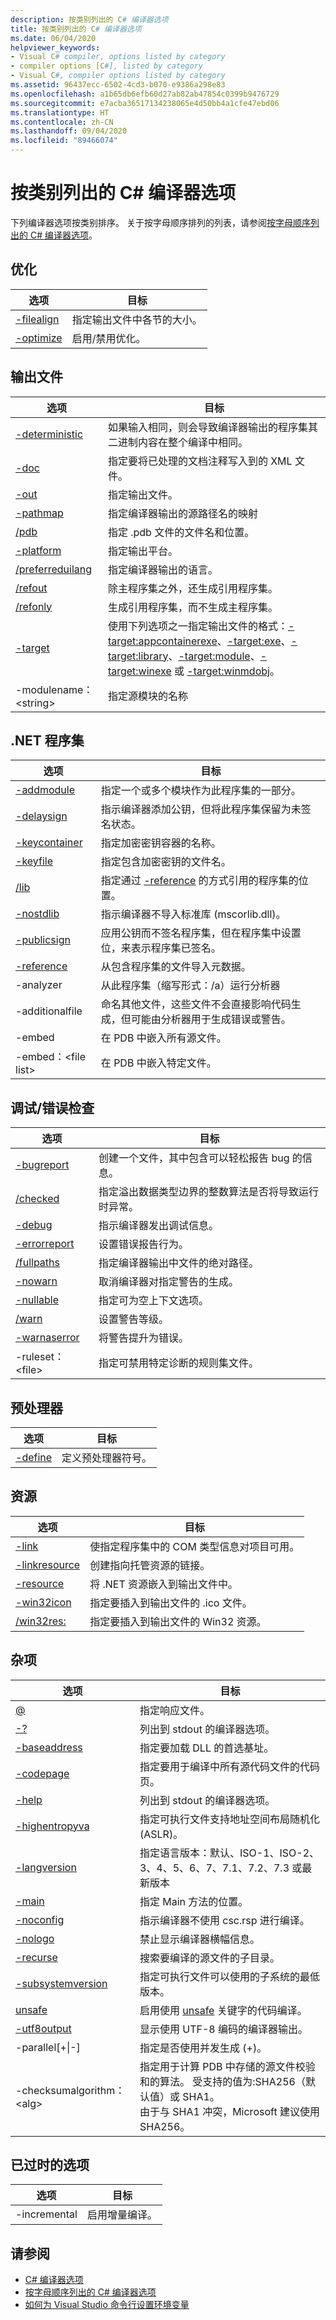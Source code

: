 ```yaml
---
description: 按类别列出的 C# 编译器选项
title: 按类别列出的 C# 编译器选项
ms.date: 06/04/2020
helpviewer_keywords:
- Visual C# compiler, options listed by category
- compiler options [C#], listed by category
- Visual C#, compiler options listed by category
ms.assetid: 96437ecc-6502-4cd3-b070-e9386a298e83
ms.openlocfilehash: a1b65db6efb60d27ab82ab47854c0399b9476729
ms.sourcegitcommit: e7acba36517134238065e4d50bb4a1cfe47ebd06
ms.translationtype: HT
ms.contentlocale: zh-CN
ms.lasthandoff: 09/04/2020
ms.locfileid: "89466074"
---
```

# <a name="c-compiler-options-listed-by-category"></a>按类别列出的 C# 编译器选项

下列编译器选项按类别排序。 关于按字母顺序排列的列表，请参阅[按字母顺序列出的 C# 编译器选项](listed-alphabetically.md)。

## <a name="optimization"></a>优化

|选项|目标|
|------------|-------------|
|[-filealign](filealign-compiler-option.md)|指定输出文件中各节的大小。|
|[-optimize](optimize-compiler-option.md)|启用/禁用优化。|

## <a name="output-files"></a>输出文件

|选项|目标|
|------------|-------------|
|[-deterministic](deterministic-compiler-option.md)|如果输入相同，则会导致编译器输出的程序集其二进制内容在整个编译中相同。|
|[-doc](doc-compiler-option.md)|指定要将已处理的文档注释写入到的 XML 文件。|
|[-out](out-compiler-option.md)|指定输出文件。|
|[-pathmap](pathmap-compiler-option.md)|指定编译器输出的源路径名的映射|
|[/pdb](pdb-compiler-option.md)|指定 .pdb 文件的文件名和位置。|
|[-platform](platform-compiler-option.md)|指定输出平台。|
|[/preferreduilang](preferreduilang-compiler-option.md)|指定编译器输出的语言。|
|[/refout](refout-compiler-option.md)|除主程序集之外，还生成引用程序集。|
|[/refonly](refonly-compiler-option.md)|生成引用程序集，而不生成主程序集。|
|[-target](target-compiler-option.md)|使用下列选项之一指定输出文件的格式：[-target:appcontainerexe](target-appcontainerexe-compiler-option.md)、[-target:exe](target-exe-compiler-option.md)、[-target:library](target-library-compiler-option.md)、[-target:module](target-module-compiler-option.md)、[-target:winexe](target-winexe-compiler-option.md) 或 [-target:winmdobj](target-winmdobj-compiler-option.md)。|
|-modulename：\<string>|指定源模块的名称|

## <a name="net-assemblies"></a>.NET 程序集

|选项|目标|
|------------|-------------|
|[-addmodule](addmodule-compiler-option.md)|指定一个或多个模块作为此程序集的一部分。|
|[-delaysign](delaysign-compiler-option.md)|指示编译器添加公钥，但将此程序集保留为未签名状态。|
|[-keycontainer](keycontainer-compiler-option.md)|指定加密密钥容器的名称。|
|[-keyfile](keyfile-compiler-option.md)|指定包含加密密钥的文件名。|
|[/lib](lib-compiler-option.md)|指定通过 [-reference](reference-compiler-option.md) 的方式引用的程序集的位置。|
|[-nostdlib](nostdlib-compiler-option.md)|指示编译器不导入标准库 (mscorlib.dll)。|
|[-publicsign](publicsign-compiler-option.md)|应用公钥而不签名程序集，但在程序集中设置位，来表示程序集已签名。|
|[-reference](reference-compiler-option.md)|从包含程序集的文件导入元数据。|
|-analyzer|从此程序集（缩写形式：/a）运行分析器|
|-additionalfile|命名其他文件，这些文件不会直接影响代码生成，但可能由分析器用于生成错误或警告。|
|-embed|在 PDB 中嵌入所有源文件。|
|-embed：\<file list>|在 PDB 中嵌入特定文件。|

## <a name="debuggingerror-checking"></a>调试/错误检查

|选项|目标|
|------------|-------------|
|[-bugreport](bugreport-compiler-option.md)|创建一个文件，其中包含可以轻松报告 bug 的信息。|
|[/checked](checked-compiler-option.md)|指定溢出数据类型边界的整数算法是否将导致运行时异常。|
|[-debug](debug-compiler-option.md)|指示编译器发出调试信息。|
|[-errorreport](errorreport-compiler-option.md)|设置错误报告行为。|
|[/fullpaths](fullpaths-compiler-option.md)|指定编译器输出中文件的绝对路径。|
|[-nowarn](nowarn-compiler-option.md)|取消编译器对指定警告的生成。|
|[-nullable](nullable-compiler-option.md)|指定可为空上下文选项。|
|[/warn](warn-compiler-option.md)|设置警告等级。|
|[-warnaserror](warnaserror-compiler-option.md)|将警告提升为错误。|
|-ruleset：\<file>|指定可禁用特定诊断的规则集文件。|

## <a name="preprocessor"></a>预处理器

|选项|目标|
|------------|-------------|
|[-define](define-compiler-option.md)|定义预处理器符号。|

## <a name="resources"></a>资源

|选项|目标|
|------------|-------------|
|[-link](link-compiler-option.md)|使指定程序集中的 COM 类型信息对项目可用。|
|[-linkresource](linkresource-compiler-option.md)|创建指向托管资源的链接。|
|[-resource](resource-compiler-option.md)|将 .NET 资源嵌入到输出文件中。|
|[-win32icon](win32icon-compiler-option.md)|指定要插入到输出文件的 .ico 文件。|
|[/win32res:](win32res-compiler-option.md)|指定要插入到输出文件的 Win32 资源。|

## <a name="miscellaneous"></a>杂项

|选项|目标|
|------------|-------------|
|[@](response-file-compiler-option.md)|指定响应文件。|
|[-?](help-compiler-option.md)|列出到 stdout 的编译器选项。|
|[-baseaddress](baseaddress-compiler-option.md)|指定要加载 DLL 的首选基址。|
|[-codepage](codepage-compiler-option.md)|指定要用于编译中所有源代码文件的代码页。|
|[-help](help-compiler-option.md)|列出到 stdout 的编译器选项。|
|[-highentropyva](highentropyva-compiler-option.md)|指定可执行文件支持地址空间布局随机化 (ASLR)。|
|[-langversion](langversion-compiler-option.md)|指定语言版本：默认、ISO-1、ISO-2、3、4、5、6、7、7.1、7.2、7.3 或最新版本 |
|[-main](main-compiler-option.md)|指定 Main 方法的位置。|
|[-noconfig](noconfig-compiler-option.md)|指示编译器不使用 csc.rsp 进行编译。|
|[-nologo](nologo-compiler-option.md)|禁止显示编译器横幅信息。|
|[-recurse](recurse-compiler-option.md)|搜索要编译的源文件的子目录。|
|[-subsystemversion](subsystemversion-compiler-option.md)|指定可执行文件可以使用的子系统的最低版本。|
|[unsafe](unsafe-compiler-option.md)|启用使用 [unsafe](../keywords/unsafe.md) 关键字的代码编译。|
|[-utf8output](utf8output-compiler-option.md)|显示使用 UTF-8 编码的编译器输出。|
|-parallel[+&#124;-]|指定是否使用并发生成 (+)。|
|-checksumalgorithm：\<alg>|指定用于计算 PDB 中存储的源文件校验和的算法。  受支持的值为:SHA256（默认值）或 SHA1。<br>由于与 SHA1 冲突，Microsoft 建议使用 SHA256。|

## <a name="obsolete-options"></a>已过时的选项

|选项|目标|
|---|---|
|-incremental|启用增量编译。|

## <a name="see-also"></a>请参阅

- [C# 编译器选项](index.md)
- [按字母顺序列出的 C# 编译器选项](listed-alphabetically.md)
- [如何为 Visual Studio 命令行设置环境变量](how-to-set-environment-variables-for-the-visual-studio-command-line.md)
